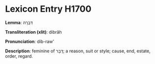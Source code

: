 # Lexicon Entry H1700

**Lemma**: דִּבְרָה

**Transliteration (xlit)**: dibrâh

**Pronunciation**: dib-raw'

**Description**:
feminine of דָּבָר; a reason, suit or style; cause, end, estate, order, regard.
